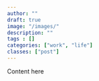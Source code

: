 ```yaml
---
author: ""
draft: true
image: "/images/"
description: ""
tags : []
categories: ["work", "life"]
classes: ["post"]
---
```


Content here
